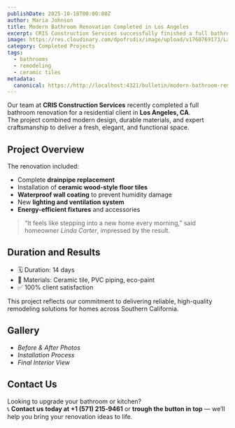 ```yaml
---
publishDate: 2025-10-18T00:00:00Z
author: Maria Johnson
title: Modern Bathroom Renovation Completed in Los Angeles
excerpt: CRIS Construction Services successfully finished a full bathroom remodeling project in Los Angeles, combining functionality, style, and durability.
image: https://res.cloudinary.com/dpofrsdix/image/upload/v1760769173/Landing-Carousel-8_z64jxl.jpg?auto=format&fit=crop&w=2070&q=80
category: Completed Projects
tags:
  - bathrooms
  - remodeling
  - ceramic tiles
metadata:
  canonical: https://http://localhost:4321/bulletin/modern-bathroom-renovation-los-angeles
---
```


Our team at **CRIS Construction Services** recently completed a full bathroom renovation for a residential client in **Los Angeles, CA**.  
The project combined modern design, durable materials, and expert craftsmanship to deliver a fresh, elegant, and functional space.

## Project Overview

The renovation included:

- Complete **drainpipe replacement**
- Installation of **ceramic wood-style floor tiles**
- **Waterproof wall coating** to prevent humidity damage
- New **lighting and ventilation system**
- **Energy-efficient fixtures** and accessories

> “It feels like stepping into a new home every morning,” said homeowner _Linda Carter_, impressed by the result.

## Duration and Results

- 🗓 Duration: 14 days
- 🧱 Materials: Ceramic tile, PVC piping, eco-paint
- ✅ 100% client satisfaction

This project reflects our commitment to delivering reliable, high-quality remodeling solutions for homes across Southern California.

## Gallery

- _Before & After Photos_
- _Installation Process_
- _Final Interior View_

## Contact Us

Looking to upgrade your bathroom or kitchen?  
📞 **Contact us today at +1 (571) 215‑9461**
or **trough the button in top** — we’ll help you bring your renovation ideas to life.
